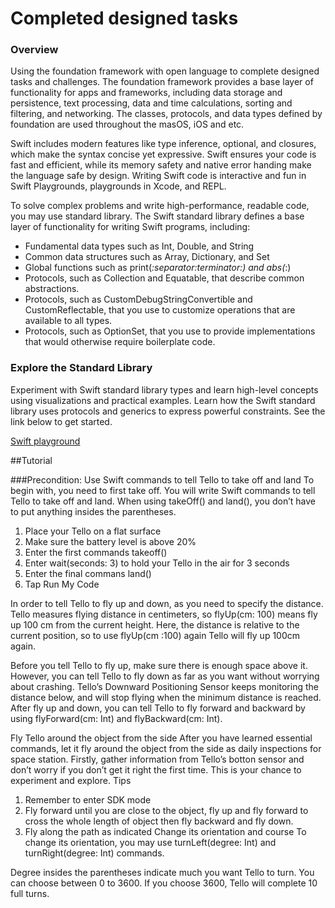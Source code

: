 # Completed designed tasks

### Overview
Using the foundation framework with open language to complete designed tasks and challenges. The foundation framework provides a base layer of functionality for apps and frameworks, including data storage and persistence, text processing, data and time calculations, sorting and filtering, and networking. The classes, protocols, and data types defined by foundation are used throughout the masOS, iOS and etc.

Swift includes modern features like type inference, optional, and closures, which make the syntax concise yet expressive. Swift ensures your code is fast and efficient, while its memory safety and native error handing make the language safe by design. Writing Swift code is interactive and fun in Swift Playgrounds, playgrounds in Xcode, and REPL.

To solve complex problems and write high-performance, readable code, you may use standard library. The Swift standard library defines a base layer of functionality for writing Swift programs, including:


*	Fundamental data types such as Int, Double, and String
* Common data structures such as Array, Dictionary, and Set
*	Global functions such as print(_:separator:terminator:) and abs(_:)
* Protocols, such as Collection and Equatable, that describe common abstractions.
*	Protocols, such as CustomDebugStringConvertible and CustomReflectable, that you use to customize operations that are available to all types.
*	Protocols, such as OptionSet, that you use to provide implementations that would otherwise require boilerplate code.

### Explore the Standard Library
Experiment with Swift standard library types and learn high-level concepts using visualizations and practical examples. Learn how the Swift standard library uses protocols and generics to express powerful constraints. See the link below to get started.

[Swift playground](https://swift.org/)


##Tutorial 

###Precondition:
Use Swift commands to tell Tello to take off and land
To begin with, you need to first take off. You will write Swift commands to tell Tello to take off and land. When using takeOff() and land(), you don’t have to put anything insides the parentheses.

1.	Place your Tello on a flat surface 
2.	Make sure the battery level is above 20%
3.	Enter the first commands takeoff()
4.	Enter wait(seconds: 3) to hold your Tello in the air for 3 seconds
5.	Enter the final commans land()
6.	Tap Run My Code

In order to tell Tello to fly up and down, as you need to specify the distance. Tello measures flying distance in centimeters, so flyUp(cm: 100) means fly up 100 cm from the current height. Here, the distance is relative to the current position, so to use flyUp(cm :100) again Tello will fly up 100cm again.

Before you tell Tello to fly up, make sure there is enough space above it. However, you can tell Tello to fly down as far as you want without worrying about crashing. Tello’s Downward Positioning Sensor keeps monitoring the distance below, and will stop flying when the minimum distance is reached. After fly up and down, you can tell Tello to fly forward and backward by using flyForward(cm: Int) and flyBackward(cm: Int). 

Fly Tello around the object from the side
After you have learned essential commands, let it fly around the object from the side as daily inspections for space station. Firstly, gather information from Tello’s botton sensor and don’t worry if you don’t get it right the first time. This is your chance to experiment and explore.
Tips
1.	Remember to enter SDK mode
2.	Fly forward until you are close to the object, fly up and fly forward to cross the whole length of object then fly backward and fly down.
3.	Fly along the path as indicated
Change its orientation and course 
To change its orientation, you may use turnLeft(degree: Int) and turnRight(degree: 
Int) commands. 

Degree insides the parentheses indicate much you want Tello to turn. You can choose between 0 to 3600. If you choose 3600, Tello will complete 10 full turns. 



